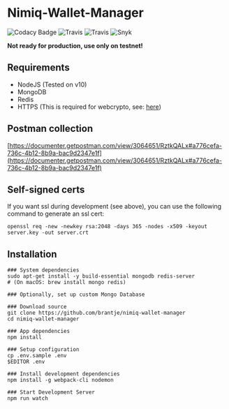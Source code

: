 # Nimiq-Wallet-Manager
![Codacy Badge](https://api.codacy.com/project/badge/Grade/25933aa72c7643219ced2e422e243908) ![Travis](https://travis-ci.com/brantje/nimiq-wallet-manager.svg?branch=master) ![Travis](https://travis-ci.com/brantje/nimiq-wallet-manager.svg?branch=master) ![Snyk](https://snyk.io/test/github/brantje/nimiq-wallet-manager)



**Not ready for production, use only on testnet!**

## Requirements
- NodeJS (Tested on v10)
- MongoDB
- Redis
- HTTPS (This is required for webcrypto, see: [here](https://www.chromium.org/blink/webcrypto))

## Postman collection
[https://documenter.getpostman.com/view/3064651/RztkQALx#a776cefa-736c-4b12-8b9a-bac9d2347e1f](https://documenter.getpostman.com/view/3064651/RztkQALx#a776cefa-736c-4b12-8b9a-bac9d2347e1f)

## Self-signed certs
If you want ssl during development (see above), you can use the following command to generate an ssl cert:  
```shell 
openssl req -new -newkey rsa:2048 -days 365 -nodes -x509 -keyout server.key -out server.crt
```
## Installation

```shell
### System dependencies
sudo apt-get install -y build-essential mongodb redis-server
# (On macOS: brew install mongo redis)

### Optionally, set up custom Mongo Database

### Download source
git clone https://github.com/brantje/nimiq-wallet-manager
cd nimiq-wallet-manager

### App dependencies
npm install

### Setup configuration
cp .env.sample .env
$EDITOR .env

### Install development dependencies
npm install -g webpack-cli nodemon

### Start Development Server
npm run watch
```
